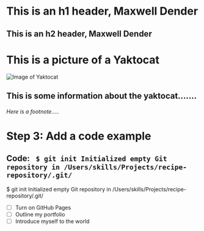 # This is an h1 header, Maxwell Dender 
## This is an h2 header, Maxwell Dender 

# This is a picture of a Yaktocat
![Image of Yaktocat](https://octodex.github.com/images/yaktocat.png)
## This is some information about the yaktocat.......
###### Here is a footnote.....

# Step 3: Add a code example
## Code: ``` $ git init Initialized empty Git repository in /Users/skills/Projects/recipe-repository/.git/```

$ git init
Initialized empty Git repository in /Users/skills/Projects/recipe-repository/.git/

- [ ] Turn on GitHub Pages
- [ ] Outline my portfolio
- [ ] Introduce myself to the world
